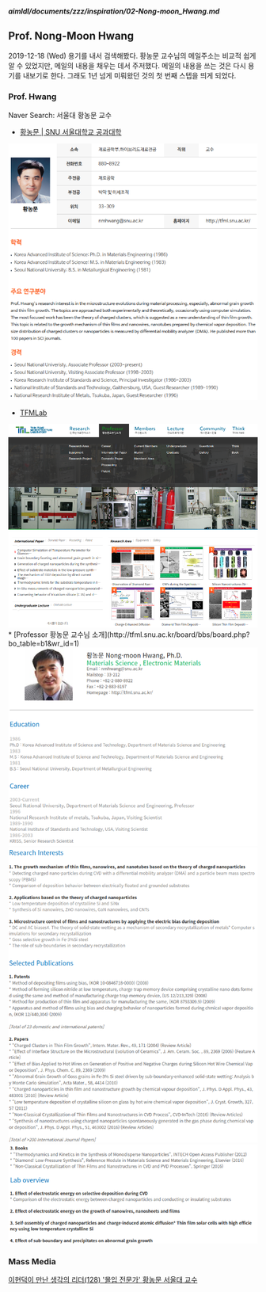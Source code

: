 ##### aimldl/documents/zzz/inspiration/02-Nong-moon_Hwang.md

## Prof. Nong-Moon Hwang

2019-12-18 (Wed)
용기를 내서 검색해봤다. 황농문 교수님의 메일주소는 비교적 쉽게 알 수 있었지만, 메일의 내용을 채우는 데서 주저했다. 메일의 내용을 쓰는 것은 다시 용기를 내보기로 한다. 그래도 1년 넘게 미뤄왔던 것의 첫 번째 스텝을 띄게 되었다.

### Prof. Hwang

Naver Search: 서울대 황농문 교수
* [황농문 | SNU 서울대학교 공과대학](https://eng.snu.ac.kr/node/8186)
<img src="images/02-Nong-moon_Hwang-homepage-000-SNU.png">

* [TFMLab](http://tfml.snu.ac.kr/)
<img src="images/02-Nong-moon_Hwang-homepage-001.png">
  * [Professor 황농문 교수님 소개](http://tfml.snu.ac.kr/board/bbs/board.php?bo_table=b1&wr_id=1)
<img src="images/02-Nong-moon_Hwang-homepage-002.png">
<img src="images/02-Nong-moon_Hwang-homepage-003.png">
<img src="images/02-Nong-moon_Hwang-homepage-004.png">

### Mass Media
[이현덕이 만난 생각의 리더(128) '몰입 전문가' 황농문 서울대 교수](https://iton.tistory.com/2250)

